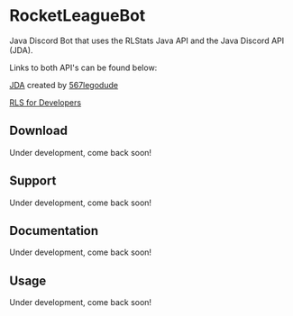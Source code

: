 # RocketLeagueBot

Java Discord Bot that uses the RLStats Java API and the Java Discord API (JDA).

Links to both API's can be found below:

<a href = "https://github.com/DV8FromTheWorld/JDA">JDA</a> created by <a href = "https://github.com/567legodude">567legodude</a>

<a href = "https://developers.rocketleaguestats.com">RLS for Developers</a>

## Download

Under development, come back soon!

## Support

Under development, come back soon!

## Documentation

Under development, come back soon!

## Usage

Under development, come back soon!
